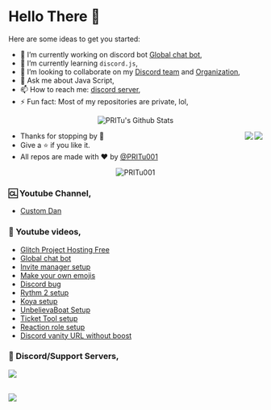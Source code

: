 # Hello There 👋

<!--
**username/username** is a ✨ _special_ ✨ repository because its `README.md` (this file) appears on your GitHub profile.
-->

Here are some ideas to get you started:

- 🔭 I’m currently working on discord bot [Global chat bot](https://top.gg/bot/761574724832591885/invite),
- 🌱 I’m currently learning `discord.js`,
- 👯 I’m looking to collaborate on my [Discord team](https://dsc.gg/skyrim) and [Organization](https://github.com/Skyrim-Developement),
- 💬 Ask me about Java Script,
- 📫 How to reach me: [discord server](https://dsc.gg/skyrim),
- ⚡ Fun fact: Most of my repositories are private, lol,

<p align="center">
<img align="center" src="https://github-readme-stats.vercel.app/api?username=PRITu001&&show_icons=true&theme=radical" alt="PRITu's Github Stats">
</p>  
<img align="right" src="https://github-readme-stats.vercel.app/api/top-langs/?username=PRITu001&theme=tokyonight&hide=batchfile">
</p>  
<img align="right" src="https://discord.c99.nl/widget/theme-3/741549223127941170.png">


- Thanks for stopping by 🍪
- Give a ⭐️ if you like it.
- All repos are made with :heart: by [@PRITu001](https://dsc.gg/skyrim)

<p align="center"> <img src="https://komarev.com/ghpvc/?username=PRITu001" alt="PRITu001" /> </p>


### 🆑 Youtube Channel,

- [Custom Dan](https://youtube.com/pritu)

### 🎥 Youtube videos,

- [Glitch Project Hosting Free](https://youtu.be/UrHH2nrSddg)
- [Global chat bot](https://youtu.be/ug2hKZKAgb0)
- [Invite manager setup](https://youtu.be/K_ekUzsqW94)
- [Make your own emojis](https://youtu.be/VLhEQIQanxM)
- [Discord bug](https://youtu.be/c01c9tdaykE)
- [Rythm 2 setup](https://youtu.be/hnvmw0J6UtA)
- [Koya setup](https://youtu.be/nLr_B7ORgbI)
- [UnbelievaBoat Setup](https://youtu.be/3ygsL2HJ8a8)
- [Ticket Tool setup](https://youtu.be/jxrCVcKhbzg)
- [Reaction role setup](https://youtu.be/jsY1EJT8ux4)
- [Discord vanity URL without boost](https://youtu.be/XXd0QXJORBk)

### 📝 Discord/Support Servers,


<a href="https://discord.gg/rc8Wv5v43u"><img src="https://invidget.switchblade.xyz/rc8Wv5v43u"/></a>
<br><br>
</div>

<a href="https://discord.gg/2kWssuKhyY"><img src="https://invidget.switchblade.xyz/2kWssuKhyY"/></a>
<br><br>
</div>

